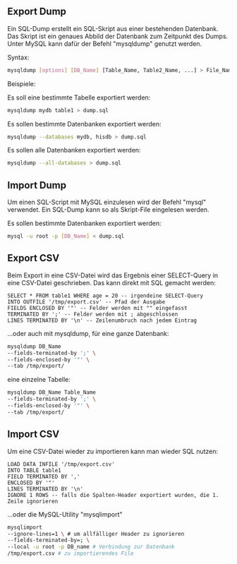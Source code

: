 ## Export Dump
  
Ein SQL-Dump erstellt ein SQL-Skript aus einer bestehenden Datenbank.
Das Skript ist ein genaues Abbild der Datenbank zum Zeitpunkt des Dumps.
Unter MySQL kann dafür der Befehl "mysqldump" genutzt werden.

Syntax:  
```bash
mysqldump [options] [DB_Name] [Table_Name, Table2_Name, ...] > File_Name.sql
```
  
Beispiele:
  
Es soll eine bestimmte Tabelle exportiert werden:
```bash
mysqldump mydb table1 > dump.sql
```
  
Es sollen bestimmte Datenbanken exportiert werden:
```bash
mysqldump --databases mydb, hisdb > dump.sql
```
  
Es sollen alle Datenbanken exportiert werden:
```bash
mysqldump --all-databases > dump.sql
```
  
## Import Dump
  
Um einen SQL-Script mit MySQL einzulesen wird der Befehl "mysql" verwendet.
Ein SQL-Dump kann so als Skript-File eingelesen werden.
 
Es sollen bestimmte Datenbanken exportiert werden:
```bash
mysql -u root -p [DB_Name] < dump.sql
```
 
## Export CSV
  
Beim Export in eine CSV-Datei wird das Ergebnis einer SELECT-Query in eine CSV-Datei geschrieben.
Das kann direkt mit SQL gemacht werden:            
```mysql
SELECT * FROM table1 WHERE age = 20 -- irgendeine SELECT-Query
INTO OUTFILE '/tmp/export.csv' -- Pfad der Ausgabe
FIELDS ENCLOSED BY '"' -- Felder werden mit "" eingefasst
TERMINATED BY ';' -- Felder werden mit ; abgeschlossen
LINES TERMINATED BY '\n' -- Zeilenumbruch nach jedem Eintrag                                           
```

...oder auch mit mysqldump,
für eine ganze Datenbank:                                             
```bash
mysqldump DB_Name
--fields-terminated-by ';' \
--fields-enclosed-by '"' \
--tab /tmp/export/
```                                             
   
eine einzelne Tabelle:     
```bash
mysqldump DB_Name Table_Name
--fields-terminated-by ';' \
--fields-enclosed-by '"' \
--tab /tmp/export/
```                                         

## Import CSV

Um eine CSV-Datei wieder zu importieren kann man wieder SQL nutzen:
```mysql
LOAD DATA INFILE '/tmp/export.csv'
INTO TABLE table1
FIELD TERMINATED BY ','
ENCLOSED BY '"'
LINES TERMINATED BY '\n'
IGNORE 1 ROWS -- falls die Spalten-Header exportiert wurden, die 1. Zeile ignorieren                                     
```
                                             
...oder die MySQL-Utility "mysqlimport"
```bash
mysqlimport
--ignore-lines=1 \ # um allfälliger Header zu ignorieren
--fields-terminated-by=; \
--local -u root -p DB_name # Verbindung zur Datenbank
/tmp/export.csv # zu importierendes File
```
 